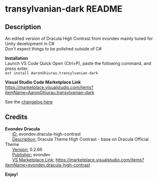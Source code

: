 # transylvanian-dark README

## Description
An edited version of Dracula High Contrast from evondev mainly tuned for Unity development in C# \
Don't expect things to be polished outside of C#

**Installation**\
Launch VS Code Quick Open (Ctrl+P), paste the following command, and press enter.\
`ext install AaronGhiurau.transylvanian-dark`

**Visual Studio Code Marketplace Link**\
https://marketplace.visualstudio.com/items?itemName=AaronGhiurau.transylvanian-dark

See the
[changelog here](./CHANGELOG.md)

## Credits
**Evondev Dracula**\
&nbsp;&nbsp;&nbsp;&nbsp;&nbsp;&nbsp;<ins>ID:</ins> evondev.dracula-high-contrast\
&nbsp;&nbsp;&nbsp;&nbsp;&nbsp;&nbsp;<ins>Description:</ins> Dracula Theme High Contrast - base on Dracula Official Theme\
&nbsp;&nbsp;&nbsp;&nbsp;&nbsp;&nbsp;<ins>Version:</ins> 0.2.66\
&nbsp;&nbsp;&nbsp;&nbsp;&nbsp;&nbsp;<ins>Publisher:</ins> evondev\
&nbsp;&nbsp;&nbsp;&nbsp;&nbsp;&nbsp;<ins>VS Marketplace Link:</ins> https://marketplace.visualstudio.com/items?itemName=evondev.dracula-high-contrast

**Enjoy!**
